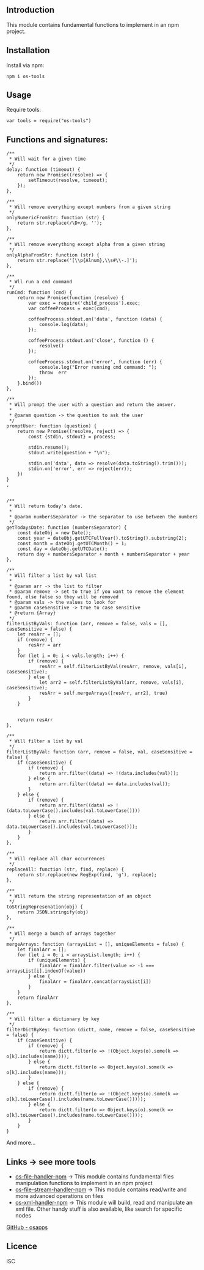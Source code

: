Introduction
------------

This module contains fundamental functions to implement in an npm project.

## Installation
Install via npm:
    
    npm i os-tools


## Usage       
Require tools:
        
    var tools = require("os-tools")

## Functions and signatures:
    /**
     * Will wait for a given time
     */
    delay: function (timeout) {
        return new Promise((resolve) => {
            setTimeout(resolve, timeout);
        });
    },

    /**
     * Will remove everything except numbers from a given string
     */
    onlyNumericFromStr: function (str) {
        return str.replace(/\D+/g, '');
    },

    /**
     * Will remove everything except alpha from a given string
     */
    onlyAlphaFromStr: function (str) {
        return str.replace('[\\p{Alnum},\\s#\\-.]');
    },

    /**
     * Wll run a cmd command
     */
    runCmd: function (cmd) {
        return new Promise(function (resolve) {
            var exec = require('child_process').exec;
            var coffeeProcess = exec(cmd);

            coffeeProcess.stdout.on('data', function (data) {
                console.log(data);
            });

            coffeeProcess.stdout.on('close', function () {
                resolve()
            });

            coffeeProcess.stdout.on('error', function (err) {
                console.log("Error running cmd command: ");
                throw  err
            });
        }.bind())
    },

    /**
     * Will prompt the user with a question and return the answer.
     *
     * @param question -> the question to ask the user
     */
    promptUser: function (question) {
        return new Promise((resolve, reject) => {
            const {stdin, stdout} = process;

            stdin.resume();
            stdout.write(question + "\n");

            stdin.on('data', data => resolve(data.toString().trim()));
            stdin.on('error', err => reject(err));
        })
    }
    ,


    /**
     * Will return today's date.
     *
     * @param numbersSeparator -> the separator to use between the numbers
     */
    getTodaysDate: function (numbersSeparator) {
        const dateObj = new Date();
        const year = dateObj.getUTCFullYear().toString().substring(2);
        const month = dateObj.getUTCMonth() + 1;
        const day = dateObj.getUTCDate();
        return day + numbersSeparator + month + numbersSeparator + year
    },

    /**
     * Will filter a list by val list
     *
     * @param arr -> the list to filter
     * @param remove -> set to true if you want to remove the element found, else false so they will be removed
     * @param vals -> the values to look for
     * @param caseSensitive -> true to case sensitive
     * @return {Array}
     */
    filterListByVals: function (arr, remove = false, vals = [], caseSensitive = false) {
        let resArr = [];
        if (remove) {
            resArr = arr
        }
        for (let i = 0; i < vals.length; i++) {
            if (remove) {
                resArr = self.filterListByVal(resArr, remove, vals[i], caseSensitive);
            } else {
                let arr2 = self.filterListByVal(arr, remove, vals[i], caseSensitive);
                resArr = self.mergeArrays([resArr, arr2], true)
            }
        }


        return resArr
    },

    /**
     * Will filter a list by val
     */
    filterListByVal: function (arr, remove = false, val, caseSensitive = false) {
        if (caseSensitive) {
            if (remove) {
                return arr.filter((data) => !(data.includes(val)));
            } else {
                return arr.filter((data) => data.includes(val));
            }
        } else {
            if (remove) {
                return arr.filter((data) => !(data.toLowerCase().includes(val.toLowerCase())))
            } else {
                return arr.filter((data) => data.toLowerCase().includes(val.toLowerCase()));
            }
        }
    },

    /**
     * Will replace all char occurrences
     */
    replaceAll: function (str, find, replace) {
        return str.replace(new RegExp(find, 'g'), replace);
    },

    /**
     * Will return the string representation of an object
     */
    toStringRepresenation(obj) {
        return JSON.stringify(obj)
    },

    /**
     * Will merge a bunch of arrays together
     */
    mergeArrays: function (arraysList = [], uniqueElements = false) {
        let finalArr = [];
        for (let i = 0; i < arraysList.length; i++) {
            if (uniqueElements) {
                finalArr = finalArr.filter(value => -1 === arraysList[i].indexOf(value))
            } else {
                finalArr = finalArr.concat(arraysList[i])
            }
        }
        return finalArr
    },

    /**
     * Will filter a dictionary by key
     */
    filterDictByKey: function (dictt, name, remove = false, caseSensitive = false) {
        if (caseSensitive) {
            if (remove) {
                return dictt.filter(o => !(Object.keys(o).some(k => o[k].includes(name))));
            } else {
                return dictt.filter(o => Object.keys(o).some(k => o[k].includes(name)));
            }
        } else {
            if (remove) {
                return dictt.filter(o => !(Object.keys(o).some(k => o[k].toLowerCase().includes(name.toLowerCase()))));
            } else {
                return dictt.filter(o => Object.keys(o).some(k => o[k].toLowerCase().includes(name.toLowerCase())));
            }
        }
    }    
    
    
And more...


## Links -> see more tools
* [os-file-handler-npm](https://github.com/osfunapps/os-file-handler-npm) -> This module contains fundamental files manipulation functions to implement in an npm project
* [os-file-stream-handler-npm](https://github.com/osfunapps/os-file-stream-handler-npm) -> This module contains read/write and more advanced operations on files
* [os-xml-handler-npm](https://github.com/osfunapps/os-xml-handler-npm) -> This module will build, read and manipulate an xml file. Other handy stuff is also available, like search for specific nodes

[GitHub - osapps](https://github.com/osfunapps)


## Licence
ISC